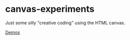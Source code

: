 # canvas-experiments

Just some silly "creative coding" using the HTML canvas.

[Demos](https://hagward.github.io/canvas-experiments/)
